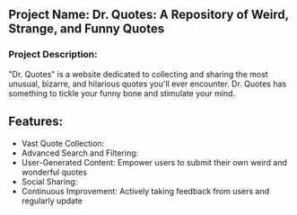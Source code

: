 ## Project Name: Dr. Quotes: A Repository of Weird, Strange, and Funny Quotes

### Project Description:

"Dr. Quotes" is a website dedicated to collecting and sharing the most unusual, bizarre, and hilarious quotes you'll ever encounter. Dr. Quotes has something to tickle your funny bone and stimulate your mind.

## Features:

- Vast Quote Collection: 
- Advanced Search and Filtering: 
- User-Generated Content: Empower users to submit their own weird and wonderful quotes
- Social Sharing:
- Continuous Improvement: Actively taking feedback from users and regularly update 
